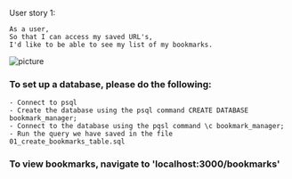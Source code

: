 User story 1:

```
As a user,
So that I can access my saved URL's,
I'd like to be able to see my list of my bookmarks.
```

![picture](https://raw.githubusercontent.com/rhc07/bookmark_manager/master/images/Screenshot%202021-02-22%20at%2015.10.18.png)

### To set up a database, please do the following:

```
- Connect to psql
- Create the database using the psql command CREATE DATABASE bookmark_manager;
- Connect to the database using the pqsl command \c bookmark_manager;
- Run the query we have saved in the file 01_create_bookmarks_table.sql
```

### To view bookmarks, navigate to 'localhost:3000/bookmarks'
